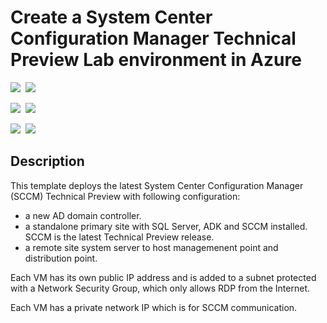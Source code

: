 # Create a System Center Configuration Manager Technical Preview Lab environment in Azure

<IMG SRC="https://azurequickstartsservice.blob.core.windows.net/badges/sccm-technicalpreview/PublicLastTestDate.svg" />&nbsp;
<IMG SRC="https://azurequickstartsservice.blob.core.windows.net/badges/sccm-technicalpreview/PublicDeployment.svg" />&nbsp;

<IMG SRC="https://azurequickstartsservice.blob.core.windows.net/badges/sccm-technicalpreview/FairfaxLastTestDate.svg" />&nbsp;
<IMG SRC="https://azurequickstartsservice.blob.core.windows.net/badges/sccm-technicalpreview/FairfaxDeployment.svg" />&nbsp;

<IMG SRC="https://azurequickstartsservice.blob.core.windows.net/badges/sccm-technicalpreview/BestPracticeResult.svg" />&nbsp;
<IMG SRC="https://azurequickstartsservice.blob.core.windows.net/badges/sccm-technicalpreview/CredScanResult.svg" />&nbsp;

## Description

This template deploys the latest System Center Configuration Manager (SCCM) Technical Preview with following configuration: 

* a new AD domain controller. 
* a standalone primary site with SQL Server, ADK and SCCM installed. SCCM is the latest Technical Preview release.
* a remote site system server to host managemenent point and distribution point. 

Each VM has its own public IP address and is added to a subnet protected with a Network Security Group, which only allows RDP from the Internet. 

Each VM has a private network IP which is for SCCM communication. 

